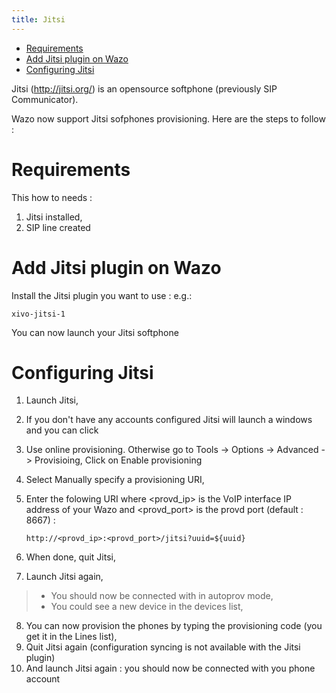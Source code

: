 ```yaml
---
title: Jitsi
---
```


-   [Requirements](#requirements)
-   [Add Jitsi plugin on Wazo](#add-jitsi-plugin-on-wazo)
-   [Configuring Jitsi](#configuring-jitsi)

Jitsi (<http://jitsi.org/>) is an opensource softphone (previously SIP
Communicator).

Wazo now support Jitsi sofphones provisioning. Here are the steps to
follow :

Requirements
============

This how to needs :

1.  Jitsi installed,
2.  SIP line created

Add Jitsi plugin on Wazo
========================

Install the Jitsi plugin you want to use : e.g.:

    xivo-jitsi-1

You can now launch your Jitsi softphone

Configuring Jitsi
=================

1.  Launch Jitsi,
2.  If you don\'t have any accounts configured Jitsi will launch a
    windows and you can click
3.  Use online provisioning. Otherwise go to Tools -\> Options -\>
    Advanced -\> Provisioing, Click on Enable provisioning
4.  Select Manually specify a provisioning URI,
5.  Enter the folowing URI where \<provd\_ip\> is the VoIP interface IP
    address of your Wazo and \<provd\_port\> is the provd port (default
    : 8667) :

        http://<provd_ip>:<provd_port>/jitsi?uuid=${uuid}

6.  When done, quit Jitsi,
7.  Launch Jitsi again,

> -   You should now be connected with in autoprov mode,
> -   You could see a new device in the devices list,

8.  You can now provision the phones by typing the provisioning code
    (you get it in the Lines list),
9.  Quit Jitsi again (configuration syncing is not available with the
    Jitsi plugin)
10. And launch Jitsi again : you should now be connected with you phone
    account

